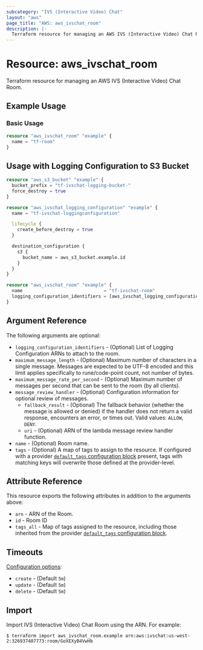 ```yaml
---
subcategory: "IVS (Interactive Video) Chat"
layout: "aws"
page_title: "AWS: aws_ivschat_room"
description: |-
  Terraform resource for managing an AWS IVS (Interactive Video) Chat Room.
---
```


# Resource: aws_ivschat_room

Terraform resource for managing an AWS IVS (Interactive Video) Chat Room.

## Example Usage

### Basic Usage

```terraform
resource "aws_ivschat_room" "example" {
  name = "tf-room"
}
```

## Usage with Logging Configuration to S3 Bucket

```terraform
resource "aws_s3_bucket" "example" {
  bucket_prefix = "tf-ivschat-logging-bucket-"
  force_destroy = true
}

resource "aws_ivschat_logging_configuration" "example" {
  name = "tf-ivschat-loggingconfiguration"

  lifecycle {
    create_before_destroy = true
  }

  destination_configuration {
    s3 {
      bucket_name = aws_s3_bucket.example.id
    }
  }
}

resource "aws_ivschat_room" "example" {
  name                              = "tf-ivschat-room"
  logging_configuration_identifiers = [aws_ivschat_logging_configuration.example.arn]
}
```

## Argument Reference

The following arguments are optional:

* `logging_configuration_identifiers` - (Optional) List of Logging Configuration
  ARNs to attach to the room.
* `maximum_message_length` - (Optional) Maximum number of characters in a single
  message. Messages are expected to be UTF-8 encoded and this limit applies
  specifically to rune/code-point count, not number of bytes.
* `maximum_message_rate_per_second` - (Optional) Maximum number of messages per
  second that can be sent to the room (by all clients).
* `message_review_handler` - (Optional) Configuration information for optional
  review of messages.
    * `fallback_result` - (Optional) The fallback behavior (whether the message
    is allowed or denied) if the handler does not return a valid response,
    encounters an error, or times out. Valid values: `ALLOW`, `DENY`.
    * `uri` - (Optional) ARN of the lambda message review handler function.
* `name` - (Optional) Room name.
* `tags` - (Optional) A map of tags to assign to the resource. If configured with a provider [`default_tags` configuration block](https://registry.terraform.io/providers/hashicorp/aws/latest/docs#default_tags-configuration-block) present, tags with matching keys will overwrite those defined at the provider-level.

## Attribute Reference

This resource exports the following attributes in addition to the arguments above:

* `arn` - ARN of the Room.
* `id` - Room ID
* `tags_all` - Map of tags assigned to the resource, including those inherited from the provider [`default_tags` configuration block](https://registry.terraform.io/providers/hashicorp/aws/latest/docs#default_tags-configuration-block).

## Timeouts

[Configuration options](https://www.terraform.io/docs/configuration/blocks/resources/syntax.html#operation-timeouts):

* `create` - (Default `5m`)
* `update` - (Default `5m`)
* `delete` - (Default `5m`)

## Import

Import IVS (Interactive Video) Chat Room using the ARN. For example:

```
$ terraform import aws_ivschat_room.example arn:aws:ivschat:us-west-2:326937407773:room/GoXEXyB4VwHb
```
